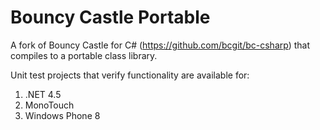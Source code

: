 Bouncy Castle Portable
======================

A fork of Bouncy Castle for C# (https://github.com/bcgit/bc-csharp) that compiles to a portable class library.

Unit test projects that verify functionality are available for:

1) .NET 4.5
2) MonoTouch
3) Windows Phone 8

